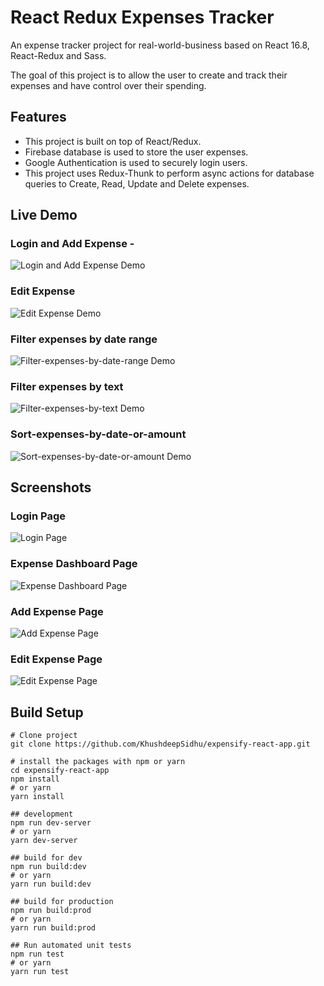 # React Redux Expenses Tracker

An expense tracker project for real-world-business based on React 16.8, React-Redux and Sass.

The goal of this project is to allow the user to create and track their expenses and have control over their spending.

## Features

* This project is built on top of React/Redux.
* Firebase database is used to store the user expenses.
* Google Authentication is used to securely login users.
* This project uses Redux-Thunk to perform async actions for database queries to Create, Read, Update and Delete expenses.

## Live Demo

### Login and Add Expense - 

![Login and Add Expense Demo](demo/Login-and-Add-Expense.gif)

### Edit Expense 

![Edit Expense Demo](demo/Edit-Expense.gif)

### Filter expenses by date range

![Filter-expenses-by-date-range Demo](demo/Filter-expenses-by-date-range.gif)

### Filter expenses by text

![Filter-expenses-by-text Demo](demo/Filter-expenses-by-text.gif)

### Sort-expenses-by-date-or-amount

![Sort-expenses-by-date-or-amount Demo](demo/Sort-expenses-by-date-or-amount.gif)

## Screenshots

### Login Page

![Login Page](screenshots/LoginPage.png)

### Expense Dashboard Page

![Expense Dashboard Page](screenshots/ExpensesDashboardPage.png)

### Add Expense Page

![Add Expense Page](screenshots/AddExpensePage.png)

### Edit Expense Page

![Edit Expense Page](screenshots/EditExpensePage.png)

## Build Setup

```
# Clone project
git clone https://github.com/KhushdeepSidhu/expensify-react-app.git

# install the packages with npm or yarn
cd expensify-react-app
npm install 
# or yarn 
yarn install 

## development
npm run dev-server
# or yarn
yarn dev-server

## build for dev
npm run build:dev
# or yarn
yarn run build:dev

## build for production
npm run build:prod
# or yarn
yarn run build:prod

## Run automated unit tests
npm run test
# or yarn
yarn run test
```
